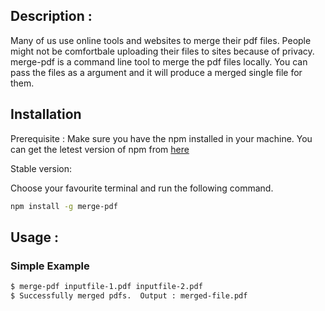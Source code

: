 ## Description :
Many of us use online tools and websites to merge their pdf files. People might not be comfortbale uploading their files to sites because of privacy. merge-pdf is a command line tool to merge the pdf files locally. You can pass the files as a argument and it will produce a merged single file for them.

## Installation

Prerequisite : Make sure you have the npm installed in your machine. You can get the letest version of npm from [here](https://www.npmjs.com/get-npm)


Stable version:

Choose your favourite terminal and run the following command.
```bash
npm install -g merge-pdf
```

## Usage :

### Simple Example

```bash
$ merge-pdf inputfile-1.pdf inputfile-2.pdf
$ Successfully merged pdfs.  Output : merged-file.pdf
```

